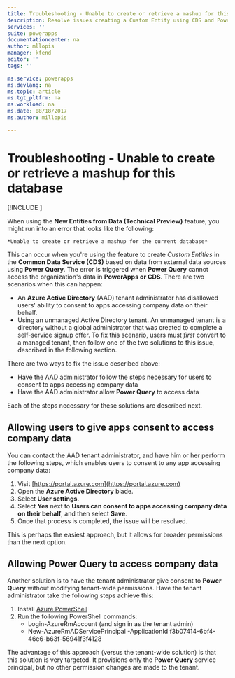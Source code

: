 ```yaml
---
title: Troubleshooting - Unable to create or retrieve a mashup for this database | Microsoft Docs
description: Resolve issues creating a Custom Entity using CDS and Power Query, by administrator changes to AAD restrictions.
services: ''
suite: powerapps
documentationcenter: na
author: mllopis
manager: kfend
editor: ''
tags: ''

ms.service: powerapps
ms.devlang: na
ms.topic: article
ms.tgt_pltfrm: na
ms.workload: na
ms.date: 08/18/2017
ms.author: millopis

---
```

# Troubleshooting - Unable to create or retrieve a mashup for this database

[!INCLUDE [](../../includes/new-version.md)]

When using the **New Entities from Data (Technical Preview)** feature, you might run into an error that looks like the following:

    *Unable to create or retrieve a mashup for the current database*

This can occur when you're using the feature to create *Custom Entities* in the **Common Data Service (CDS)** based on data from external data sources using **Power Query**. The error is triggered when **Power Query** cannot access the organization's data in **PowerApps or CDS**. There are two scenarios when this can happen:

* An **Azure Active Directory** (AAD) tenant administrator has disallowed users' ability to consent to apps accessing company data on their behalf.
* Using an unmanaged Active Directory tenant. An unmanaged tenant is a directory without a global administrator that was created to complete a self-service signup offer. To fix this scenario, users must *first* convert to a managed tenant, then follow one of the two solutions to this issue, described in the following section.

There are two ways to fix the issue described above:

* Have the AAD administrator follow the steps necessary for users to consent to apps accessing company data
* Have the AAD administrator allow **Power Query** to access data

Each of the steps necessary for these solutions are described next.

## Allowing users to give apps consent to access company data

You can contact the AAD tenant administrator, and have him or her perform the following steps, which enables users to consent to any app accessing company data:

1. Visit [https://portal.azure.com](https://portal.azure.com)
2. Open the **Azure Active Directory** blade.
3. Select **User settings**.
4. Select **Yes** next to **Users can consent to apps accessing company data on their behalf**, and then select **Save**.
5. Once that process is completed, the issue will be resolved.

This is perhaps the easiest approach, but it allows for broader permissions than the next option.

## Allowing Power Query to access company data
Another solution is to have the tenant administrator give consent to **Power Query** without modifying tenant-wide permissions. Have the tenant administrator take the following steps achieve this:

1. Install [Azure PowerShell](https://docs.microsoft.com/powershell/azure/install-azurerm-ps)
2. Run the following PowerShell commands:
   * Login-AzureRmAccount (and sign in as the tenant admin)
   * New-AzureRmADServicePrincipal -ApplicationId f3b07414-6bf4-46e6-b63f-56941f3f4128

The advantage of this approach (versus the tenant-wide solution) is that this solution is very targeted. It provisions only the **Power Query** service principal, but no other permission changes are made to the tenant.

